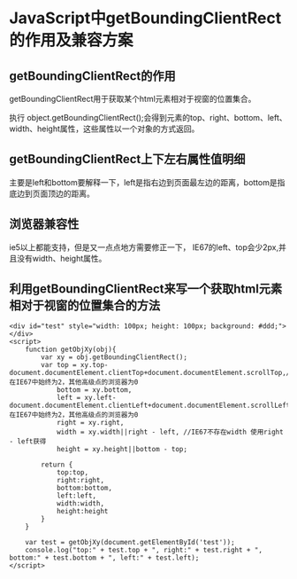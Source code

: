 # JavaScript中getBoundingClientRect的作用及兼容方案
## getBoundingClientRect的作用
getBoundingClientRect用于获取某个html元素相对于视窗的位置集合。
 
执行 object.getBoundingClientRect();会得到元素的top、right、bottom、left、width、height属性，这些属性以一个对象的方式返回。
## getBoundingClientRect上下左右属性值明细
主要是left和bottom要解释一下，left是指右边到页面最左边的距离，bottom是指底边到页面顶边的距离。
## 浏览器兼容性
ie5以上都能支持，但是又一点点地方需要修正一下，
IE67的left、top会少2px,并且没有width、height属性。
## 利用getBoundingClientRect来写一个获取html元素相对于视窗的位置集合的方法
```
<div id="test" style="width: 100px; height: 100px; background: #ddd;"></div>
<script>
    function getObjXy(obj){
        var xy = obj.getBoundingClientRect();
        var top = xy.top-document.documentElement.clientTop+document.documentElement.scrollTop,//document.documentElement.clientTop 在IE67中始终为2，其他高级点的浏览器为0
            bottom = xy.bottom,
            left = xy.left-document.documentElement.clientLeft+document.documentElement.scrollLeft,//document.documentElement.clientLeft 在IE67中始终为2，其他高级点的浏览器为0
            right = xy.right,
            width = xy.width||right - left, //IE67不存在width 使用right - left获得
            height = xy.height||bottom - top;

        return {
            top:top,
            right:right,
            bottom:bottom,
            left:left,
            width:width,
            height:height
        }
    }

    var test = getObjXy(document.getElementById('test'));
    console.log("top:" + test.top + ", right:" + test.right + ", bottom:" + test.bottom + ", left:" + test.left);
</script>
```
